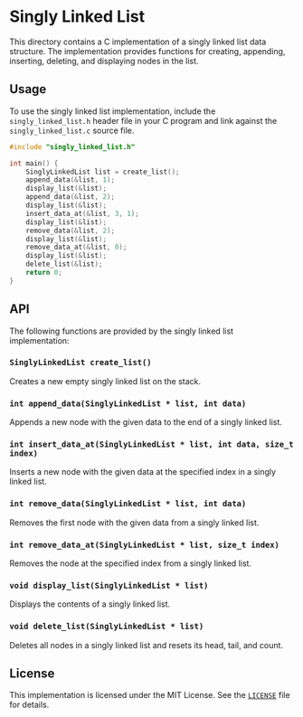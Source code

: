 # Singly Linked List

This directory contains a C implementation of a singly linked list data structure. The implementation provides functions for creating, appending, inserting, deleting, and displaying nodes in the list.

## Usage

To use the singly linked list implementation, include the `singly_linked_list.h` header file in your C program and link against the `singly_linked_list.c` source file.

```c
#include "singly_linked_list.h"

int main() {
    SinglyLinkedList list = create_list();
    append_data(&list, 1);
    display_list(&list);
    append_data(&list, 2);
    display_list(&list);
    insert_data_at(&list, 3, 1);
    display_list(&list);
    remove_data(&list, 2);
    display_list(&list);
    remove_data_at(&list, 0);
    display_list(&list);
    delete_list(&list);
    return 0;
}
```

## API

The following functions are provided by the singly linked list implementation:

### `SinglyLinkedList create_list()`

Creates a new empty singly linked list on the stack.

### `int append_data(SinglyLinkedList * list, int data)`

Appends a new node with the given data to the end of a singly linked list.

### `int insert_data_at(SinglyLinkedList * list, int data, size_t index)`

Inserts a new node with the given data at the specified index in a singly linked list.

### `int remove_data(SinglyLinkedList * list, int data)`

Removes the first node with the given data from a singly linked list.

### `int remove_data_at(SinglyLinkedList * list, size_t index)`

Removes the node at the specified index from a singly linked list.

### `void display_list(SinglyLinkedList * list)`

Displays the contents of a singly linked list.

### `void delete_list(SinglyLinkedList * list)`

Deletes all nodes in a singly linked list and resets its head, tail, and count.

## License

This implementation is licensed under the MIT License. See the [`LICENSE`](/LICENSE) file for details.
